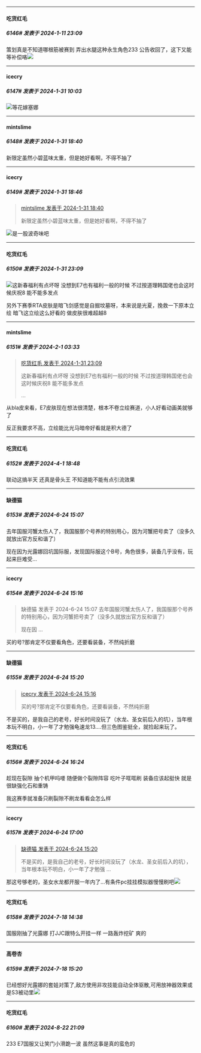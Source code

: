 
*****

####  吃货红毛  
##### 6146#       发表于 2024-1-11 23:09

策划真是不知道哪根筋被赛到 弄出水腿这种永生角色233 公告收回了，这下又能等补偿咯<img src="https://static.saraba1st.com/image/smiley/face2017/048.png" referrerpolicy="no-referrer">

*****

####  icecry  
##### 6147#       发表于 2024-1-31 10:03

<img src="https://static.saraba1st.com/image/smiley/face2017/067.png" referrerpolicy="no-referrer">等花嫁塞娜


*****

####  mintslime  
##### 6148#       发表于 2024-1-31 18:40

新限定虽然小碧蓝味太重，但是她好看啊，不得不抽了


*****

####  icecry  
##### 6149#       发表于 2024-1-31 18:46

<blockquote><a href="httphttps://bbs.saraba1st.com/2b/forum.php?mod=redirect&amp;goto=findpost&amp;pid=63843438&amp;ptid=1745815" target="_blank">mintslime 发表于 2024-1-31 18:40</a>

新限定虽然小碧蓝味太重，但是她好看啊，不得不抽了</blockquote>
<img src="https://static.saraba1st.com/image/smiley/face2017/067.png" referrerpolicy="no-referrer">是一股波奇味吧


*****

####  吃货红毛  
##### 6150#       发表于 2024-1-31 23:09

<img src="https://static.saraba1st.com/image/smiley/face2017/257.png" referrerpolicy="no-referrer">这新春福利有点坏呀 没想到E7也有福利一般的时候 不过按道理韩国佬也会这时候庆祝8 能不能多发点

另外下赛季RTA皮肤是暗飞剑感觉是自掘坟墓呀，本来说是光夏，挽救一下原本立绘 暗飞这立绘这么好看的 做皮肤很难超越8


*****

####  mintslime  
##### 6151#       发表于 2024-2-1 03:33

<blockquote><a href="httphttps://bbs.saraba1st.com/2b/forum.php?mod=redirect&amp;goto=findpost&amp;pid=63845910&amp;ptid=1745815" target="_blank">吃货红毛 发表于 2024-1-31 23:09</a>

这新春福利有点坏呀 没想到E7也有福利一般的时候 不过按道理韩国佬也会这时候庆祝8 能不能多发点

 ...</blockquote>
从bla皮来看，E7皮肤现在想法很清楚，根本不卷立绘赛道，小人好看动画美就够了

反正我要求不高，立绘能比光马暗帝好看就是积大德了

*****

####  吃货红毛  
##### 6152#       发表于 2024-4-1 18:48

联动这搞半天 还真是骨头王 不知道能不能有点引流效果

*****

####  缺德猫  
##### 6153#       发表于 2024-6-24 15:07

去年国服河蟹太伤人了，我国服那个号养的特别用心，因为河蟹把号卖了（没多久就放出官方反和谐了）

现在因为光露娜回坑国际服，发现国际服这个B号，角色很多，装备几乎没有，玩起来巨难受...


*****

####  icecry  
##### 6154#       发表于 2024-6-24 15:16

<blockquote>缺德猫 发表于 2024-6-24 15:07
去年国服河蟹太伤人了，我国服那个号养的特别用心，因为河蟹把号卖了（没多久就放出官方反和谐了）

现在因 ...</blockquote>
买的号?那肯定不仅要看角色，还要看装备，不然纯折磨

*****

####  缺德猫  
##### 6155#       发表于 2024-6-24 15:20

<blockquote><a href="httphttps://bbs.saraba1st.com/2b/forum.php?mod=redirect&amp;goto=findpost&amp;pid=65359596&amp;ptid=1745815" target="_blank">icecry 发表于 2024-6-24 15:16</a>

买的号?那肯定不仅要看角色，还要看装备，不然纯折磨</blockquote>
不是买的，是我自己的老号，好长时间没玩了（水龙、圣女前后入的坑），当年根本玩不明白，小一年了才勉强龟速龙13....但三色图鉴挺全，就捡起来玩了。


*****

####  吃货红毛  
##### 6156#       发表于 2024-6-24 16:24

趁现在裂隙 抽个机甲吗喽 随便做个裂隙阵容 吃叶子哐哐刷 装备应该起挺快 就是很缺强化石和重铸

我这赛季就准备只刷裂隙不刷龙看看会怎么样


*****

####  icecry  
##### 6157#       发表于 2024-6-24 17:00

<blockquote><a href="httphttps://bbs.saraba1st.com/2b/forum.php?mod=redirect&amp;goto=findpost&amp;pid=65359650&amp;ptid=1745815" target="_blank">缺德猫 发表于 2024-6-24 15:20</a>

不是买的，是我自己的老号，好长时间没玩了（水龙、圣女前后入的坑），当年根本玩不明白，小一年了才勉强 ...</blockquote>
那这号够老的，圣女水龙都开服一年内了...有条件pc挂挂模拟器慢慢刷吧<img src="https://static.saraba1st.com/image/smiley/face2017/067.png" referrerpolicy="no-referrer">

*****

####  吃货红毛  
##### 6158#       发表于 2024-7-18 14:38

国服刚抽了光露娜 打JJC跟特么开挂一样 一路轰炸挖矿 爽的


*****

####  高卷杏  
##### 6159#       发表于 2024-7-18 15:20

已经想好光露娜的套娃对策了,敌方使用非攻技能自动全体驱散,可用放神器效果或是S3被动里<img src="https://static.saraba1st.com/image/smiley/face/41.gif" referrerpolicy="no-referrer">

*****

####  吃货红毛  
##### 6160#       发表于 2024-8-22 21:09

233 E7国服又让笑门小滑跪一波 虽然这事是真的蛮危的

